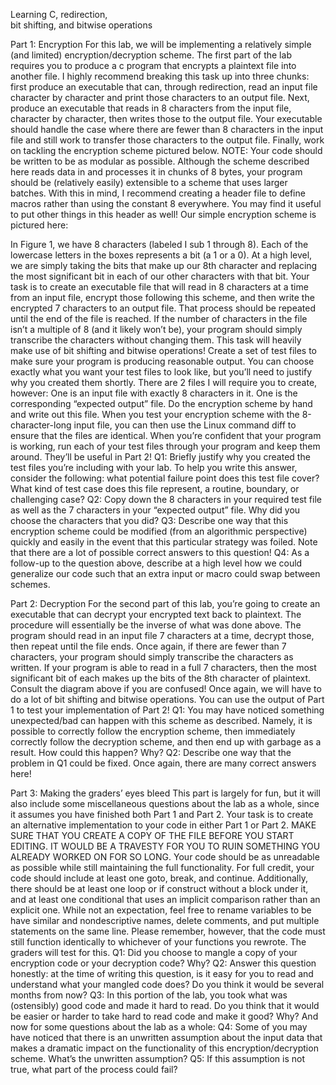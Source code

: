 Learning C, redirection,  
bit shifting, and bitwise operations
 
Part 1: Encryption 
For this lab, we will be implementing a relatively simple (and limited) encryption/decryption 
scheme. The first part of the lab requires you to produce a c program that encrypts a plaintext 
file into another file. I highly recommend breaking this task up into three chunks: first produce 
an executable that can, through redirection, read an input file character by character and print 
those characters to an output file. Next, produce an executable that reads in 8 characters from 
the input file, character by character, then writes those to the output file. Your executable 
should handle the case where there are fewer than 8 characters in the input file and still work 
to transfer those characters to the output file. Finally, work on tackling the encryption scheme 
pictured below. 
NOTE: Your code should be written to be as modular as possible. Although the scheme 
described here reads data in and processes it in chunks of 8 bytes, your program should be 
(relatively easily) extensible to a scheme that uses larger batches. With this in mind, I 
recommend creating a header file to define macros rather than using the constant 8 
everywhere. You may find it useful to put other things in this header as well! 
Our simple encryption scheme is pictured here: 
 
In Figure 1, we have 8 characters (labeled I sub 1 through 8). Each of the lowercase letters in 
the boxes represents a bit (a 1 or a 0). At a high level, we are simply taking the bits that make 
up our 8th character and replacing the most significant bit in each of our other characters with 
that bit. 
Your task is to create an executable file that will read in 8 characters at a time from an input 
file, encrypt those following this scheme, and then write the encrypted 7 characters to an 
output file. That process should be repeated until the end of the file is reached. If the number 
of characters in the file isn’t a multiple of 8 (and it likely won’t be), your program should simply 
transcribe the characters without changing them. This task will heavily make use of bit shifting 
and bitwise operations! 
Create a set of test files to make sure your program is producing reasonable output. You can 
choose exactly what you want your test files to look like, but you’ll need to justify why you 
created them shortly. There are 2 files I will require you to create, however: One is an input file 
with exactly 8 characters in it. One is the corresponding “expected output” file. Do the 
encryption scheme by hand and write out this file. When you test your encryption scheme with 
the 8-character-long input file, you can then use the Linux command diff to ensure that the files 
are identical. When you’re confident that your program is working, run each of your test files 
through your program and keep them around. They’ll be useful in Part 2! 
Q1: Briefly justify why you created the test files you’re including with your lab. To help you 
write this answer, consider the following: what potential failure point does this test file cover? 
What kind of test case does this file represent, a routine, boundary, or challenging case? 
Q2: Copy down the 8 characters in your required test file as well as the 7 characters in your 
“expected output” file. Why did you choose the characters that you did? 
Q3: Describe one way that this encryption scheme could be modified (from an algorithmic 
perspective) quickly and easily in the event that this particular strategy was foiled. Note that 
there are a lot of possible correct answers to this question! 
Q4: As a follow-up to the question above, describe at a high level how we could generalize our 
code such that an extra input or macro could swap between schemes. 
 
Part 2: Decryption 
For the second part of this lab, you’re going to create an executable that can decrypt your 
encrypted text back to plaintext. The procedure will essentially be the inverse of what was done 
above. The program should read in an input file 7 characters at a time, decrypt those, then 
repeat until the file ends. Once again, if there are fewer than 7 characters, your program should 
simply transcribe the characters as written. 
If your program is able to read in a full 7 characters, then the most significant bit of each makes 
up the bits of the 8th character of plaintext. Consult the diagram above if you are confused! 
Once again, we will have to do a lot of bit shifting and bitwise operations. 
You can use the output of Part 1 to test your implementation of Part 2! 
Q1: You may have noticed something unexpected/bad can happen with this scheme as 
described. Namely, it is possible to correctly follow the encryption scheme, then immediately 
correctly follow the decryption scheme, and then end up with garbage as a result. How could 
this happen? Why? 
Q2: Describe one way that the problem in Q1 could be fixed. Once again, there are many 
correct answers here! 
 
 Part 3: Making the graders’ eyes bleed 
This part is largely for fun, but it will also include some miscellaneous questions about the lab as 
a whole, since it assumes you have finished both Part 1 and Part 2. 
Your task is to create an alternative implementation to your code in either Part 1 or Part 2. 
MAKE SURE THAT YOU CREATE A COPY OF THE FILE BEFORE YOU START EDITING. IT WOULD BE 
A TRAVESTY FOR YOU TO RUIN SOMETHING YOU ALREADY WORKED ON FOR SO LONG. Your 
code should be as unreadable as possible while still maintaining the full functionality. For full 
credit, your code should include at least one goto, break, and continue. Additionally, there 
should be at least one loop or if construct without a block under it, and at least one conditional 
that uses an implicit comparison rather than an explicit one. While not an expectation, feel free 
to rename variables to be have similar and nondescriptive names, delete comments, and put 
multiple statements on the same line. Please remember, however, that the code must still 
function identically to whichever of your functions you rewrote. The graders will test for this. 
Q1: Did you choose to mangle a copy of your encryption code or your decryption code? Why? 
Q2: Answer this question honestly: at the time of writing this question, is it easy for you to read 
and understand what your mangled code does? Do you think it would be several months from 
now? 
Q3: In this portion of the lab, you took what was (ostensibly) good code and made it hard to 
read. Do you think that it would be easier or harder to take hard to read code and make it 
good? Why? 
And now for some questions about the lab as a whole: 
Q4: Some of you may have noticed that there is an unwritten assumption about the input data 
that makes a dramatic impact on the functionality of this encryption/decryption scheme. 
What’s the unwritten assumption? 
Q5: If this assumption is not true, what part of the process could fail?
